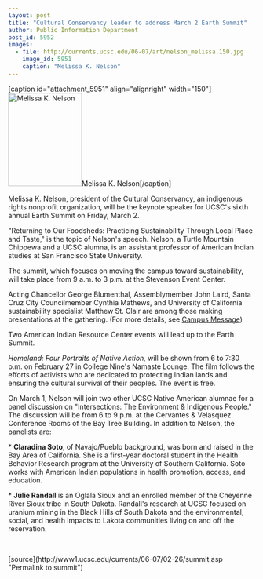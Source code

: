 ```yaml
---
layout: post
title: "Cultural Conservancy leader to address March 2 Earth Summit"
author: Public Information Department
post_id: 5952
images:
  - file: http://currents.ucsc.edu/06-07/art/nelson_melissa.150.jpg
    image_id: 5951
    caption: "Melissa K. Nelson"
---
```


[caption id="attachment_5951" align="alignright" width="150"]<a href="http://localhost/mysite/wp-content/uploads/2007/02/nelson_melissa.150.jpg"><img class="size-full wp-image-5951" src="http://localhost/mysite/wp-content/uploads/2007/02/nelson_melissa.150.jpg" alt="Melissa K. Nelson" width="150" height="190" /></a>Melissa K. Nelson[/caption]
<a name="content" id="content"></a>
<p>
  Melissa K. Nelson, president of the Cultural Conservancy, an indigenous rights nonprofit organization, will be the keynote speaker for UCSC's sixth annual Earth Summit on Friday, March 2.
</p>
<p>
  "Returning to Our Foodsheds: Practicing Sustainability Through Local Place and Taste," is the topic of Nelson's speech. Nelson, a Turtle Mountain Chippewa and a UCSC alumna, is an assistant professor of American Indian studies at San Francisco State University.
</p>
<p>
  The summit, which focuses on moving the campus toward sustainability, will take place from 9 a.m. to 3 p.m. at the Stevenson Event Center.
</p>
<p>
  Acting Chancellor George Blumenthal, Assemblymember John Laird, Santa Cruz City Councilmember Cynthia Mathews, and University of California sustainability specialist Matthew St. Clair are among those making presentations at the gathering. (For more details, see <a href="http://messages.ucsc.edu/text.asp?pid=1065">Campus Message</a>)
</p>
<p>
  Two American Indian Resource Center events will lead up to the Earth Summit.
</p>
<p>
  <i>Homeland: Four Portraits of Native Action,</i> will be shown from 6 to 7:30 p.m. on February 27 in College Nine's Namaste Lounge. The film follows the efforts of activists who are dedicated to protecting Indian lands and ensuring the cultural survival of their peoples. The event is free.
</p>
<p>
  On March 1, Nelson will join two other UCSC Native American alumnae for a panel discussion on "Intersections: The Environment &amp; Indigenous People." The discussion will be from 6 to 9 p.m. at the Cervantes &amp; Velasquez Conference Rooms of the Bay Tree Building. In addition to Nelson, the panelists are:
</p>
<p>
  * <strong>Claradina Soto</strong>, of Navajo/Pueblo background, was born and raised in the Bay Area of California. She is a first-year doctoral student in the Health Behavior Research program at the University of Southern California. Soto works with American Indian populations in health promotion, access, and education.
</p>
<p>
  * <strong>Julie Randall</strong> is an Oglala Sioux and an enrolled member of the Cheyenne River Sioux tribe in South Dakota. Randall's research at UCSC focused on uranium mining in the Black Hills of South Dakota and the environmental, social, and health impacts to Lakota communities living on and off the reservation.
</p>
<p>
  <br>
</p>
[source](http://www1.ucsc.edu/currents/06-07/02-26/summit.asp "Permalink to summit")
